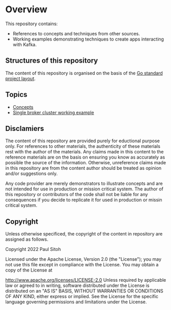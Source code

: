 # Overview

This repository contains:

* References to concepts and techniques from other sources.
* Working examples demonstrating techniques to create apps interacting with Kafka.

## Structures of this repository

The content of this repository is organised on the basis of the [Go standard project layout](https://github.com/golang-standards/project-layout).

## Topics

* [Concepts](./docs/concepts.md)
* [Single broker cluster working example](./docs/singlebroker.md)

## Disclamiers

The content of this repository are provided purely for eductional purpose only. For references to other materials, the authenticity of these materials rest with the author of the materials. Any claims made in this content to the reference materials are on the basis on ensuring you know as accurately as possible the source of the information. Otherwise, unreference claims made in this repository are from the content author should be treated as opinion and/or suggestions only.

Any code provider are merely demonstrators to illustrate concepts and are not intended for use in production or mission critical system. The author of this repository or contributors of the code shall not be liable for any consequences if you decide to replicate it for used in production or missin critical system.

## Copyright

Unless otherwise specificed, the copyright of the content in repository are assigned as follows.

Copyright 2022 Paul Sitoh

Licensed under the Apache License, Version 2.0 (the "License"); you may not use this file except in compliance with the License. You may obtain a copy of the License at

http://www.apache.org/licenses/LICENSE-2.0
Unless required by applicable law or agreed to in writing, software distributed under the License is distributed on an "AS IS" BASIS, WITHOUT WARRANTIES OR CONDITIONS OF ANY KIND, either express or implied. See the License for the specific language governing permissions and limitations under the License.